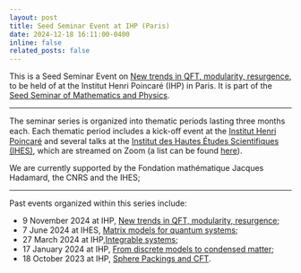 ```yaml
---
layout: post
title: Seed Seminar Event at IHP (Paris)
date: 2024-12-18 16:11:00-0400
inline: false
related_posts: false
---
```


This is a Seed Seminar Event on  [New trends in QFT, modularity, resurgence](https://seedseminar.apps.math.cnrs.fr), to be held of  at the Institut Henri Poincaré (IHP) in Paris. It is part of the [Seed Seminar of Mathematics and Physics](https://seedseminar.apps.math.cnrs.fr).

---

The seminar series is organized into thematic periods lasting three months each. Each thematic period includes a kick-oﬀ event at the [Institut Henri Poincaré](https://www.ihp.fr/fr) and several talks at the [Institut des Hautes Études Scientifiques (IHES)](https://www.ihes.fr/), which are streamed on Zoom (a list can be found [here](https://seedseminar.apps.math.cnrs.fr/talks/)).

We are currently supported by the Fondation mathématique Jacques Hadamard, the CNRS and the IHES; 

---

Past events organized within this series include:

- 9 November 2024 at IHP, [New trends in QFT, modularity, resurgence](https://indico.math.cnrs.fr/event/13003/);
- 7 June 2024 at IHES, [Matrix models for quantum systems](https://indico.math.cnrs.fr/event/12052/);
- 27 March 2024 at IHP,[Integrable systems](https://indico.math.cnrs.fr/event/11734/);
- 17 January 2024 at IHP, [From discrete models to condensed matter](https://indico.math.cnrs.fr/event/11013/);
- 18 October 2023 at IHP,  [Sphere Packings and CFT](https://indico.math.cnrs.fr/event/10547/).


